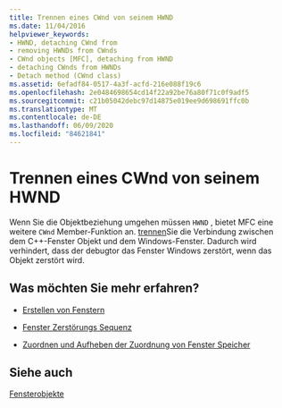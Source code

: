 ```yaml
---
title: Trennen eines CWnd von seinem HWND
ms.date: 11/04/2016
helpviewer_keywords:
- HWND, detaching CWnd from
- removing HWNDs from CWnds
- CWnd objects [MFC], detaching from HWND
- detaching CWnds from HWNDs
- Detach method (CWnd class)
ms.assetid: 6efadf84-0517-4a3f-acfd-216e088f19c6
ms.openlocfilehash: 2e0484698654cd14f22a92be76a80f71c0f9adf5
ms.sourcegitcommit: c21b05042debc97d14875e019ee9d698691ffc0b
ms.translationtype: MT
ms.contentlocale: de-DE
ms.lasthandoff: 06/09/2020
ms.locfileid: "84621841"
---
```

# <a name="detaching-a-cwnd-from-its-hwnd"></a>Trennen eines CWnd von seinem HWND

Wenn Sie die Objektbeziehung umgehen müssen `HWND` , bietet MFC eine weitere `CWnd` Member-Funktion an. [trennen](reference/cwnd-class.md#detach)Sie die Verbindung zwischen dem C++-Fenster Objekt und dem Windows-Fenster. Dadurch wird verhindert, dass der debugtor das Fenster Windows zerstört, wenn das Objekt zerstört wird.

## <a name="what-do-you-want-to-know-more-about"></a>Was möchten Sie mehr erfahren?

- [Erstellen von Fenstern](creating-windows.md)

- [Fenster Zerstörungs Sequenz](window-destruction-sequence.md)

- [Zuordnen und Aufheben der Zuordnung von Fenster Speicher](allocating-and-deallocating-window-memory.md)

## <a name="see-also"></a>Siehe auch

[Fensterobjekte](window-objects.md)
